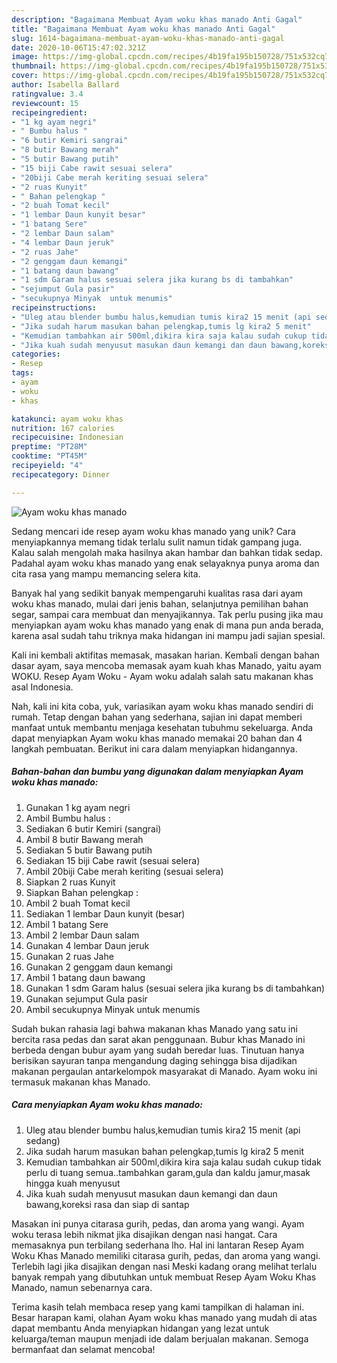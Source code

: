 ```yaml
---
description: "Bagaimana Membuat Ayam woku khas manado Anti Gagal"
title: "Bagaimana Membuat Ayam woku khas manado Anti Gagal"
slug: 1614-bagaimana-membuat-ayam-woku-khas-manado-anti-gagal
date: 2020-10-06T15:47:02.321Z
image: https://img-global.cpcdn.com/recipes/4b19fa195b150728/751x532cq70/ayam-woku-khas-manado-foto-resep-utama.jpg
thumbnail: https://img-global.cpcdn.com/recipes/4b19fa195b150728/751x532cq70/ayam-woku-khas-manado-foto-resep-utama.jpg
cover: https://img-global.cpcdn.com/recipes/4b19fa195b150728/751x532cq70/ayam-woku-khas-manado-foto-resep-utama.jpg
author: Isabella Ballard
ratingvalue: 3.4
reviewcount: 15
recipeingredient:
- "1 kg ayam negri"
- " Bumbu halus "
- "6 butir Kemiri sangrai"
- "8 butir Bawang merah"
- "5 butir Bawang putih"
- "15 biji Cabe rawit sesuai selera"
- "20biji Cabe merah keriting sesuai selera"
- "2 ruas Kunyit"
- " Bahan pelengkap "
- "2 buah Tomat kecil"
- "1 lembar Daun kunyit besar"
- "1 batang Sere"
- "2 lembar Daun salam"
- "4 lembar Daun jeruk"
- "2 ruas Jahe"
- "2 genggam daun kemangi"
- "1 batang daun bawang"
- "1 sdm Garam halus sesuai selera jika kurang bs di tambahkan"
- "sejumput Gula pasir"
- "secukupnya Minyak  untuk menumis"
recipeinstructions:
- "Uleg atau blender bumbu halus,kemudian tumis kira2 15 menit (api sedang)"
- "Jika sudah harum masukan bahan pelengkap,tumis lg kira2 5 menit"
- "Kemudian tambahkan air 500ml,dikira kira saja kalau sudah cukup tidak perlu di tuang semua..tambahkan garam,gula dan kaldu jamur,masak hingga kuah menyusut"
- "Jika kuah sudah menyusut masukan daun kemangi dan daun bawang,koreksi rasa dan siap di santap"
categories:
- Resep
tags:
- ayam
- woku
- khas

katakunci: ayam woku khas 
nutrition: 167 calories
recipecuisine: Indonesian
preptime: "PT28M"
cooktime: "PT45M"
recipeyield: "4"
recipecategory: Dinner

---
```



![Ayam woku khas manado](https://img-global.cpcdn.com/recipes/4b19fa195b150728/751x532cq70/ayam-woku-khas-manado-foto-resep-utama.jpg)

Sedang mencari ide resep ayam woku khas manado yang unik? Cara menyiapkannya memang tidak terlalu sulit namun tidak gampang juga. Kalau salah mengolah maka hasilnya akan hambar dan bahkan tidak sedap. Padahal ayam woku khas manado yang enak selayaknya punya aroma dan cita rasa yang mampu memancing selera kita.

Banyak hal yang sedikit banyak mempengaruhi kualitas rasa dari ayam woku khas manado, mulai dari jenis bahan, selanjutnya pemilihan bahan segar, sampai cara membuat dan menyajikannya. Tak perlu pusing jika mau menyiapkan ayam woku khas manado yang enak di mana pun anda berada, karena asal sudah tahu triknya maka hidangan ini mampu jadi sajian spesial.

Kali ini kembali aktifitas memasak, masakan harian. Kembali dengan bahan dasar ayam, saya mencoba memasak ayam kuah khas Manado, yaitu ayam WOKU. Resep Ayam Woku - Ayam woku adalah salah satu makanan khas asal Indonesia.


Nah, kali ini kita coba, yuk, variasikan ayam woku khas manado sendiri di rumah. Tetap dengan bahan yang sederhana, sajian ini dapat memberi manfaat untuk membantu menjaga kesehatan tubuhmu sekeluarga. Anda dapat menyiapkan Ayam woku khas manado memakai 20 bahan dan 4 langkah pembuatan. Berikut ini cara dalam menyiapkan hidangannya.

<!--inarticleads1-->

##### Bahan-bahan dan bumbu yang digunakan dalam menyiapkan Ayam woku khas manado:

1. Gunakan 1 kg ayam negri
1. Ambil  Bumbu halus :
1. Sediakan 6 butir Kemiri (sangrai)
1. Ambil 8 butir Bawang merah
1. Sediakan 5 butir Bawang putih
1. Sediakan 15 biji Cabe rawit (sesuai selera)
1. Ambil 20biji Cabe merah keriting (sesuai selera)
1. Siapkan 2 ruas Kunyit
1. Siapkan  Bahan pelengkap :
1. Ambil 2 buah Tomat kecil
1. Sediakan 1 lembar Daun kunyit (besar)
1. Ambil 1 batang Sere
1. Ambil 2 lembar Daun salam
1. Gunakan 4 lembar Daun jeruk
1. Gunakan 2 ruas Jahe
1. Gunakan 2 genggam daun kemangi
1. Ambil 1 batang daun bawang
1. Gunakan 1 sdm Garam halus (sesuai selera jika kurang bs di tambahkan)
1. Gunakan sejumput Gula pasir
1. Ambil secukupnya Minyak  untuk menumis


Sudah bukan rahasia lagi bahwa makanan khas Manado yang satu ini bercita rasa pedas dan sarat akan penggunaan. Bubur khas Manado ini berbeda dengan bubur ayam yang sudah beredar luas. Tinutuan hanya berisikan sayuran tanpa mengandung daging sehingga bisa dijadikan makanan pergaulan antarkelompok masyarakat di Manado. Ayam woku ini termasuk makanan khas Manado. 

<!--inarticleads2-->

##### Cara menyiapkan Ayam woku khas manado:

1. Uleg atau blender bumbu halus,kemudian tumis kira2 15 menit (api sedang)
1. Jika sudah harum masukan bahan pelengkap,tumis lg kira2 5 menit
1. Kemudian tambahkan air 500ml,dikira kira saja kalau sudah cukup tidak perlu di tuang semua..tambahkan garam,gula dan kaldu jamur,masak hingga kuah menyusut
1. Jika kuah sudah menyusut masukan daun kemangi dan daun bawang,koreksi rasa dan siap di santap


Masakan ini punya citarasa gurih, pedas, dan aroma yang wangi. Ayam woku terasa lebih nikmat jika disajikan dengan nasi hangat. Cara memasaknya pun terbilang sederhana lho. Hal ini lantaran Resep Ayam Woku Khas Manado memiliki citarasa gurih, pedas, dan aroma yang wangi. Terlebih lagi jika disajikan dengan nasi Meski kadang orang melihat terlalu banyak rempah yang dibutuhkan untuk membuat Resep Ayam Woku Khas Manado, namun sebenarnya cara. 

Terima kasih telah membaca resep yang kami tampilkan di halaman ini. Besar harapan kami, olahan Ayam woku khas manado yang mudah di atas dapat membantu Anda menyiapkan hidangan yang lezat untuk keluarga/teman maupun menjadi ide dalam berjualan makanan. Semoga bermanfaat dan selamat mencoba!

